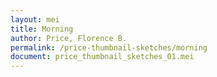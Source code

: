 ```yaml
---
layout: mei
title: Morning
author: Price, Florence B.
permalink: /price-thumbnail-sketches/morning
document: price_thumbnail_sketches_01.mei
---
```

